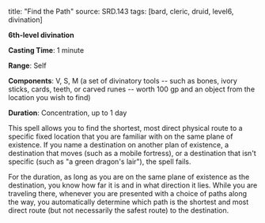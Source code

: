 title: "Find the Path"
source: SRD.143
tags: [bard, cleric, druid, level6, divination]

**6th-level divination**

**Casting Time**: 1 minute

**Range**: Self

**Components**: V, S, M (a set of divinatory tools -- such as bones, ivory sticks, cards, teeth, or carved runes -- worth 100 gp and an object from the location you wish to find)

**Duration**: Concentration, up to 1 day

This spell allows you to find the shortest, most direct physical route to a specific fixed location that you are familiar with on the same plane of existence. If you name a destination on another plan of existence, a destination that moves (such as a mobile fortress), or a destination that isn't specific (such as "a green dragon's lair"), the spell fails.

For the duration, as long as you are on the same plane of existence as the destination, you know how far it is and in what direction it lies. While you are traveling there, whenever you are presented with a choice of paths along the way, you automatically determine which path is the shortest and most direct route (but not necessarily the safest route) to the destination.
